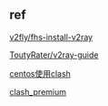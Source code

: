 ## ref
[v2fly/fhs-install-v2ray](https://github.com/v2fly/fhs-install-v2ray)

[ToutyRater/v2ray-guide](https://github.com/ToutyRater/v2ray-guide)

[centos使用clash](https://i.jakeyu.top/2021/11/27/centos-%E4%BD%BF%E7%94%A8-Clash-%E6%A2%AF%E5%AD%90/)

[clash_premium](https://github.com/Dreamacro/clash/releases/tag/premium)

